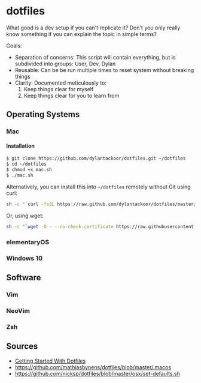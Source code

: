# dotfiles

What good is a dev setup if you can't replicate it? Don't you only really know something if you can explain the topic in simple terms?

Goals:

- Separation of concerns: This script will contain everything, but is subdivided into groups: User, Dev, Dylan
- Reusable: Can be be run multiple times to reset system without breaking things
- Clarity: Documented meticulously to:
    1. Keep things clear for myself
    2. Keep things clear for you to learn from

## Operating Systems

### Mac

#### Installation

```sh
$ git clone https://github.com/dylantackoor/dotfiles.git ~/dotfiles
$ cd ~/dotfiles
$ chmod +x mac.sh
$ ./mac.sh
```

Alternatively, you can install this into `~/dotfiles` remotely without Git using curl:

```sh
sh -c "`curl -fsSL https://raw.github.com/dylantackoor/dotfiles/master/mac.sh`"
```

Or, using wget:

```sh
sh -c "`wget -O - --no-check-certificate https://raw.githubusercontent.com/dylantackoor/dotfiles/master/mac.sh`"
```

### elementaryOS

### Windows 10

## Software

### Vim

### NeoVim

### Zsh

## Sources

- [Getting Started With Dotfiles](https://medium.com/@webprolific/getting-started-with-dotfiles-43c3602fd789)
- https://github.com/mathiasbynens/dotfiles/blob/master/.macos
- https://github.com/nicksp/dotfiles/blob/master/osx/set-defaults.sh
